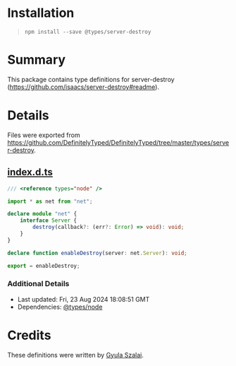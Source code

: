 # Installation
> `npm install --save @types/server-destroy`

# Summary
This package contains type definitions for server-destroy (https://github.com/isaacs/server-destroy#readme).

# Details
Files were exported from https://github.com/DefinitelyTyped/DefinitelyTyped/tree/master/types/server-destroy.
## [index.d.ts](https://github.com/DefinitelyTyped/DefinitelyTyped/tree/master/types/server-destroy/index.d.ts)
````ts
/// <reference types="node" />

import * as net from "net";

declare module "net" {
    interface Server {
        destroy(callback?: (err?: Error) => void): void;
    }
}

declare function enableDestroy(server: net.Server): void;

export = enableDestroy;

````

### Additional Details
 * Last updated: Fri, 23 Aug 2024 18:08:51 GMT
 * Dependencies: [@types/node](https://npmjs.com/package/@types/node)

# Credits
These definitions were written by [Gyula Szalai](https://github.com/gyszalai).
